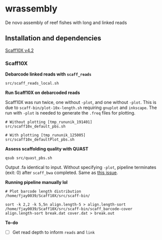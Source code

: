 # wrassembly
De novo assembly of reef fishes with long and linked reads

## Installation and dependencies

[Scaff10X v4.2](https://github.com/fredjaya/Scaff10X/commit/7e8e77e6ebe4be5bb4c4e22a58010ba48d7d2a39)

### Scaff10X

**Debarcode linked reads with `scaff_reads`**
```
src/scaff_reads_local.sh
```  

**Run Scaff10X on debarcoded reads**

Scaff10X was run twice, one without `-plot`, and one without `-plot`. This is due to `scaff-bin/plot-10x-length.sh` requiring `gnuplot` and `inkscape`. The run with `-plot` is needed to generate the `.freq` files for plotting.

```
# Without plotting [tmp_rununik_191401]
src/scaff10x_default_pbs.sh

# With plotting [tmp_rununik_125005]
src/scaff10x_defaultPlot_pbs.sh
```
**Assess scaffolding quality with QUAST**
```
qsub src/quast_pbs.sh
```

Output .fa identical to input. Without specifying `-plot`, pipeline terminates (exit: 0) after `scaff_bwa` completed. Same as [this issue](https://github.com/wtsi-hpag/Scaff10X/issues/19).

**Running pipeline manually lol**
```
# Plot barcode length distribution
/home/fjay0039/Scaff10X/src/scaff-bin/

sort -k 2,2 -k 5,5n align.length-5 > align.length-sort
/home/fjay0039/Scaff10X/src/scaff-bin/scaff_barcode-cover align.length-sort break.dat cover.dat > break.out
```

**To-do**
- [ ] Get read depth to inform `reads` and `link`
